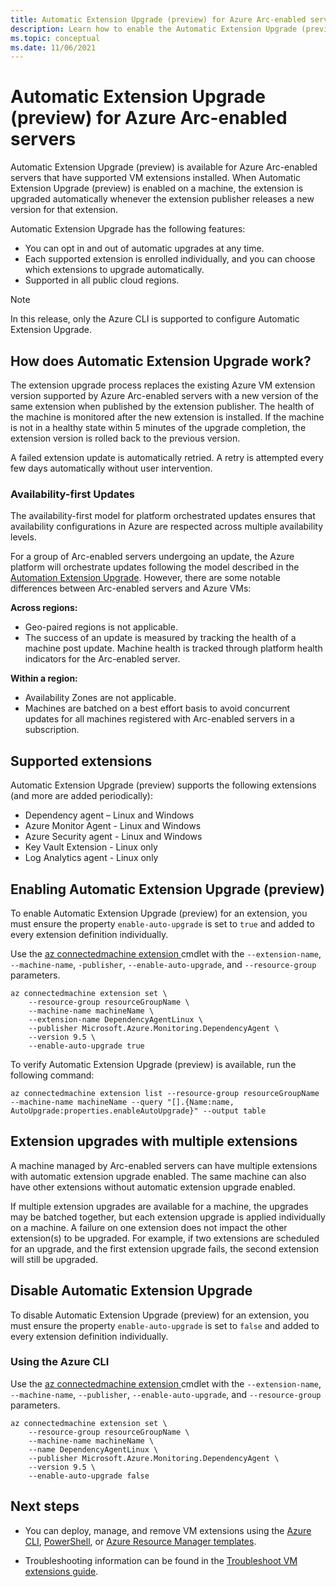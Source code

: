 ```yaml
---
title: Automatic Extension Upgrade (preview) for Azure Arc-enabled servers
description: Learn how to enable the Automatic Extension Upgrade (preview) for your Azure Arc-enabled servers.
ms.topic: conceptual
ms.date: 11/06/2021
---
```


# Automatic Extension Upgrade (preview) for Azure Arc-enabled servers

Automatic Extension Upgrade (preview) is available for Azure Arc-enabled servers that have supported VM extensions installed. When Automatic Extension Upgrade (preview) is enabled on a machine, the extension is upgraded automatically whenever the extension publisher releases a new version for that extension.

 Automatic Extension Upgrade has the following features:

- You can opt in and out of automatic upgrades at any time.
- Each supported extension is enrolled individually, and you can choose which extensions to upgrade automatically.
- Supported in all public cloud regions.

> [!NOTE]
> In this release, only the Azure CLI is supported to configure Automatic Extension Upgrade.

## How does Automatic Extension Upgrade work?

The extension upgrade process replaces the existing Azure VM extension version supported by Azure Arc-enabled servers with a new version of the same extension when published by the extension publisher. The health of the machine is monitored after the new extension is installed. If the machine is not in a healthy state within 5 minutes of the upgrade completion, the extension version is rolled back to the previous version.

A failed extension update is automatically retried. A retry is attempted every few days automatically without user intervention.

### Availability-first Updates

The availability-first model for platform orchestrated updates ensures that availability configurations in Azure are respected across multiple availability levels.

For a group of Arc-enabled servers undergoing an update, the Azure platform will orchestrate updates following the model described in the [Automation Extension Upgrade](../../virtual-machines/automatic-extension-upgrade.md#availability-first-updates). However, there are some notable differences between Arc-enabled servers and Azure VMs:

**Across regions:**

- Geo-paired regions is not applicable.
- The success of an update is measured by tracking the health of a machine post update. Machine health is tracked through platform health indicators for the Arc-enabled server.

**Within a region:**

- Availability Zones are not applicable.
- Machines are batched on a best effort basis to avoid concurrent updates for all machines registered with Arc-enabled servers in a subscription.  

## Supported extensions

Automatic Extension Upgrade (preview) supports the following extensions (and more are added periodically):

- Dependency agent – Linux and Windows
- Azure Monitor Agent - Linux and Windows
- Azure Security agent - Linux and Windows
- Key Vault Extension - Linux only
- Log Analytics agent - Linux only

## Enabling Automatic Extension Upgrade (preview)

To enable Automatic Extension Upgrade (preview) for an extension, you must ensure the property `enable-auto-upgrade` is set to `true` and added to every extension definition individually.

Use the [az connectedmachine extension ](/cli/azure/connectedmachine/extension) cmdlet with the `--extension-name`, `--machine-name`, `-publisher`, `--enable-auto-upgrade`, and `--resource-group` parameters.

```azurecli
az connectedmachine extension set \
    --resource-group resourceGroupName \
    --machine-name machineName \
    --extension-name DependencyAgentLinux \
    --publisher Microsoft.Azure.Monitoring.DependencyAgent \
    --version 9.5 \
    --enable-auto-upgrade true
```

To verify Automatic Extension Upgrade (preview) is available, run the following command:

```azurecli
az connectedmachine extension list --resource-group resourceGroupName --machine-name machineName --query "[].{Name:name, AutoUpgrade:properties.enableAutoUpgrade}" --output table
```

## Extension upgrades with multiple extensions

A machine managed by Arc-enabled servers can have multiple extensions with automatic extension upgrade enabled. The same machine can also have other extensions without automatic extension upgrade enabled.  

If multiple extension upgrades are available for a machine, the upgrades may be batched together, but each extension upgrade is applied individually on a machine. A failure on one extension does not impact the other extension(s) to be upgraded. For example, if two extensions are scheduled for an upgrade, and the first extension upgrade fails, the second extension will still be upgraded.

## Disable Automatic Extension Upgrade

To disable Automatic Extension Upgrade (preview) for an extension, you must ensure the property `enable-auto-upgrade` is set to `false` and added to every extension definition individually.

### Using the Azure CLI

Use the [az connectedmachine extension ](/cli/azure/connectedmachine/extension) cmdlet with the `--extension-name`, `--machine-name`, `--publisher`, `--enable-auto-upgrade`, and `--resource-group` parameters.

```azurecli
az connectedmachine extension set \
    --resource-group resourceGroupName \
    --machine-name machineName \
    --name DependencyAgentLinux \
    --publisher Microsoft.Azure.Monitoring.DependencyAgent \
    --version 9.5 \
    --enable-auto-upgrade false
```

## Next steps

- You can deploy, manage, and remove VM extensions using the [Azure CLI](manage-vm-extensions-cli.md), [PowerShell](manage-vm-extensions-powershell.md), or [Azure Resource Manager templates](manage-vm-extensions-template.md).

- Troubleshooting information can be found in the [Troubleshoot VM extensions guide](troubleshoot-vm-extensions.md).